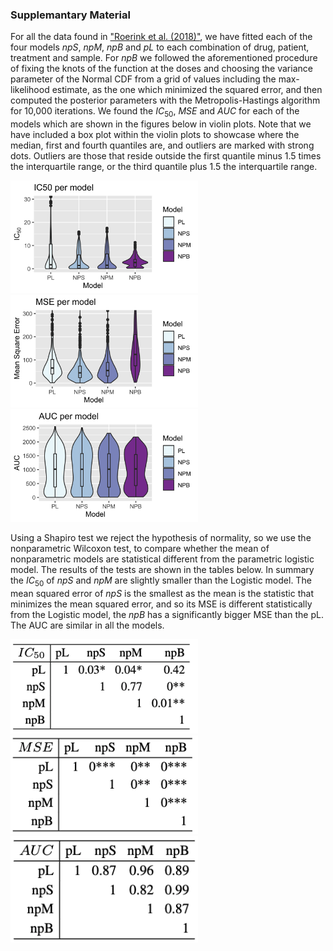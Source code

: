 ### Supplemantary Material

For all the data found in ["Roerink et al. (2018)"](https://www.nature.com/articles/s41586-018-0024-3), we have fitted each of the four models *npS*, *npM*, *npB* and *pL* to each combination of drug, patient, treatment and sample. For *npB* we followed the aforementioned procedure of fixing the knots of the function at the doses and choosing the variance parameter of the Normal CDF from a grid of values including the max-likelihood estimate, as the one which minimized the squared error, and then computed the posterior parameters with the Metropolis-Hastings algorithm for 10,000 iterations. We found the $IC_{50}$, $MSE$ and $AUC$ for each of the models which are shown in the figures below in violin plots. Note that we have included a box plot within the violin plots to showcase where the median, first and fourth quantiles are, and outliers are marked with strong dots. Outliers are those that reside outside the first quantile minus 1.5 times the interquartile range, or the third quantile plus 1.5 the interquartile range. 

<img src="images/fig6.png" alt="drawing" style="width:300px;"/>
<img src="images/fig7.png" alt="drawing" style="width:300px;"/>
<img src="images/fig8.png" alt="drawing" style="width:300px;"/>

Using a Shapiro test we reject the hypothesis of normality, so we use the nonparametric Wilcoxon test, to compare whether the mean of nonparametric models are statistical different from the parametric logistic model. The results of the tests are shown in the tables below. In summary the $IC_{50}$ of *npS* and *npM* are slightly smaller than the Logistic model. The mean squared error of $npS$ is the smallest as the mean is the statistic that minimizes the mean squared error, and so its MSE is different statistically from the Logistic model, the *npB* has a significantly bigger MSE than the pL. The AUC are similar in all the models. 

<img src="images/fig10.png" alt="drawing" style="width:300px;"/>

<img src="images/fig11.png" alt="drawing" style="width:300px;"/>

<img src="images/fig12.png" alt="drawing" style="width:300px;"/>
